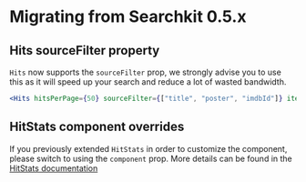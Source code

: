 # Migrating from Searchkit 0.5.x

## Hits sourceFilter property
`Hits` now supports the `sourceFilter` prop, we strongly advise you to use this as it will speed up your search and reduce a lot of wasted bandwidth.
```jsx
<Hits hitsPerPage={50} sourceFilter={["title", "poster", "imdbId"]} itemComponent={HitItem}/>
```

## HitStats component overrides
If you previously extended `HitStats` in order to customize the component, please switch to using the `component` prop.
More details can be found in the [HitStats documentation](../components/metadata/stats.md)
